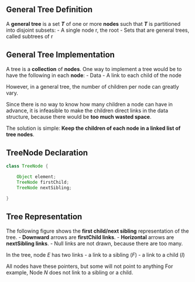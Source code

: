 ## **General Tree Definition**

A **general tree** is a set **_T_** of one or more **nodes** such that **_T_** is partitioned into disjoint subsets:
	- A single node r, the root
	- Sets that are general trees, called subtrees of r
## **General Tree Implementation**

A tree is a **collection** of **nodes**.
One way to implement a tree would be to have the following in each **node**:
	- Data
	- A link to each child of the node

However, in a general tree, the number of children per node can greatly vary.

Since there is no way to know how many children a node can have in advance, it is infeasible to make the children direct links in the data structure, because there would be **too much wasted space**.

The solution is simple: **Keep the children of each node in a linked list of tree nodes**.
## **TreeNode Declaration**

```Java
class TreeNode {

	Object element;
	TreeNode firstChild;
	TreeNode nextSibling;

}
```
## **Tree Representation**

The following figure shows the **first child/next sibling** representation of the tree.
	- **Downward** arrows are **firstChild links**.
	- **Horizontal** arrows are **nextSibling links**.
	- Null links are not drawn, because there are too many.

In the tree, node _E_ has two links
	- a link to a sibling (_F_)
	- a link to a child (_I_)

All nodes have these pointers, but some will not point to anything
For example, Node _N_ does not link to a sibling or a child.